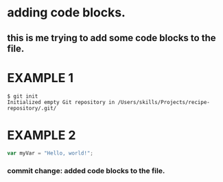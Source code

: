  # adding code blocks.
  ## this is me trying to add some code blocks to the file.
   # EXAMPLE 1
   ```
$ git init
Initialized empty Git repository in /Users/skills/Projects/recipe-repository/.git/
```
 # EXAMPLE 2
 ``` javascript
var myVar = "Hello, world!";
```



### commit change: added code blocks to the file.
